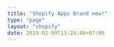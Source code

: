 ```yaml
---
title: "Shopify Apps Brand new!"
type: "page"
layout: "shopify"
date: 2019-02-09T13:24:48+07:00
---
```

